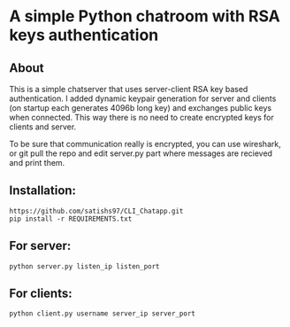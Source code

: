 A simple Python chatroom with RSA keys authentication
=====================================================

About
-----

This is a simple chatserver that uses server-client RSA key based authentication.
I added dynamic keypair generation for server and clients (on startup each generates
4096b long key) and exchanges public keys when connected.
This way there is no need to create encrypted keys for clients and server.

To be sure that communication really is encrypted, you can use wireshark,
or git pull the repo and edit server.py part where messages are recieved and
print them.

Installation:
-------------
    https://github.com/satishs97/CLI_Chatapp.git
    pip install -r REQUIREMENTS.txt

For server:
-----------
    python server.py listen_ip listen_port

For clients:
------------
    python client.py username server_ip server_port




